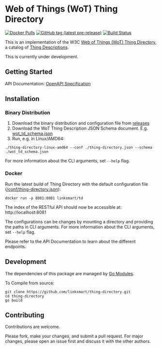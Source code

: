 # Web of Things (WoT) Thing Directory
[![Docker Pulls](https://img.shields.io/docker/pulls/linksmart/td.svg)](https://hub.docker.com/r/linksmart/td/tags)
[![GitHub tag (latest pre-release)](https://img.shields.io/github/tag-pre/linksmart/thing-directory.svg?label=pre-release)](https://github.com/linksmart/thing-directory/tags)
[![Build Status](https://travis-ci.com/linksmart/thing-directory.svg?branch=master)](https://travis-ci.com/linksmart/thing-directory)
  
This is an implementation of the W3C [Web of Things (WoT) Thing Directory](https://www.w3.org/TR/wot-architecture/#dfn-thing-directory), a catalog of [Thing Descriptions](https://www.w3.org/TR/wot-thing-description/).

This is currently under development.

## Getting Started
API Documentation: [OpenAPI Specification](https://linksmart.eu/swagger-ui/dist/?url=https://raw.githubusercontent.com/linksmart/thing-directory/master/apidoc/openapi-spec.yml)

## Installation
### Binary Distribution
1. Download the binary distribution and configuration file from [releases](https://github.com/linksmart/thing-directory/releases)
2. Download the WoT Thing Description JSON Schema document. E.g. [wot_td_schema.json](https://raw.githubusercontent.com/linksmart/thing-directory/master/wot/wot_td_schema.json)
3. Run, e.g. in Linux/AMD64:
```
./thing-directory-linux-amd64 --conf ./thing-directory.json --schema ./wot_td_schema.json
```
For more information about the CLI arguments, set `--help` flag.

### Docker
Run the latest build of Thing Directory with the default configuration file ([/conf/thing-directory.json](https://github.com/linksmart/thing-directory/blob/master/sample_conf/thing-directory.json)):
```
docker run -p 8081:8081 linksmart/td
```
The index of the RESTful API should now be accessible at: http://localhost:8081

The configurations can be changes by mounting a directory and providing the paths in CLI arguments. For more information about the CLI arguments, set `--help` flag.

Please refer to the API Documentation to learn about the different endpoints.

## Development
The dependencies of this package are managed by [Go Modules](https://github.com/golang/go/wiki/Modules).

To Compile from source:
```
git clone https://github.com/linksmart/thing-directory.git
cd thing-directory
go build
```

## Contributing
Contributions are welcome. 

Please fork, make your changes, and submit a pull request. For major changes, please open an issue first and discuss it with the other authors.
